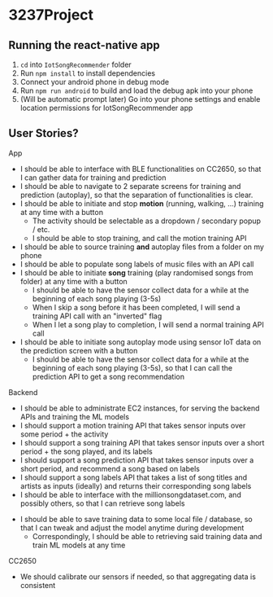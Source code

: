 # 3237Project

## Running the react-native app

1. `cd` into `IotSongRecommender` folder
2. Run `npm install` to install dependencies
3. Connect your android phone in debug mode
4. Run `npm run android` to build and load the debug apk into your phone
5. (Will be automatic prompt later) Go into your phone settings and enable location permissions for IotSongRecommender app

## User Stories?

App
- I should be able to interface with BLE functionalities on CC2650, so that I can gather data for training and prediction
- I should be able to navigate to 2 separate screens for training and prediction (autoplay), so that the separation of functionalities is clear.
- I should be able to initiate and stop **motion** (running, walking, ...) training at any time with a button
  - The activity should be selectable as a dropdown / secondary popup / etc.
  - I should be able to stop training, and call the motion training API
- I should be able to source training **and** autoplay files from a folder on my phone
- I should be able to populate song labels of music files with an API call
- I should be able to initiate **song** training (play randomised songs from folder) at any time with a button
  - I should be able to have the sensor collect data for a while at the beginning of each song playing (3-5s)
  - When I skip a song before it has been completed, I will send a training API call with an "inverted" flag
  - When I let a song play to completion, I will send a normal training API call
- I should be able to initiate song autoplay mode using sensor IoT data on the prediction screen with a button
  - I should be able to have the sensor collect data for a while at the beginning of each song playing (3-5s),
    so that I can call the prediction API to get a song recommendation

Backend
- I should be able to administrate EC2 instances, for serving the backend APIs and training the ML models
- I should support a motion training API that takes sensor inputs over some period + the activity
- I should support a song training API that takes sensor inputs over a short period + the song played, and its labels
- I should support a song prediction API that takes sensor inputs over a short period, and recommend a song based on labels
- I should support a song labels API that takes a list of song titles and artists as inputs (ideally) and returns their corresponding song labels
- I should be able to interface with the millionsongdataset.com, and possibly others, so that I can retrieve song labels
* I should be able to save training data to some local file / database, so that I can tweak and adjust the model anytime during development
  - Correspondingly, I should be able to retrieving said training data and train ML models at any time

CC2650
- We should calibrate our sensors if needed, so that aggregating data is consistent

